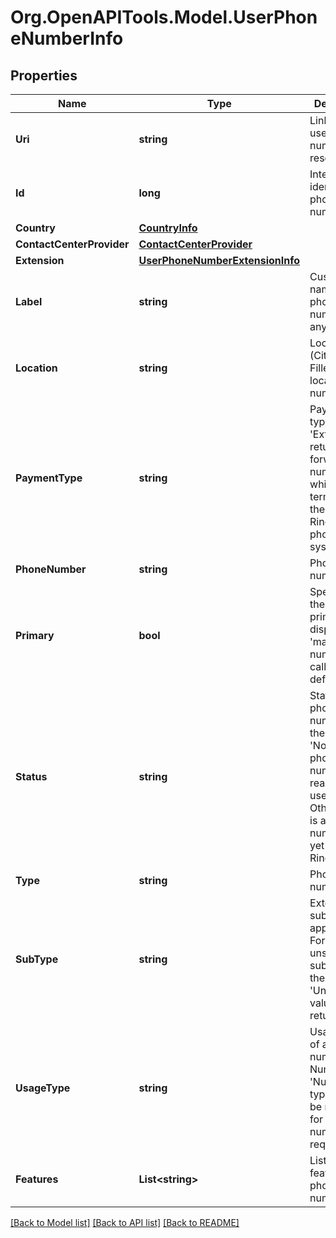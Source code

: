 
# Org.OpenAPITools.Model.UserPhoneNumberInfo

## Properties

Name | Type | Description | Notes
------------ | ------------- | ------------- | -------------
**Uri** | **string** | Link to the user&#39;s phone number resource | [optional] 
**Id** | **long** | Internal identifier of a phone number | [optional] 
**Country** | [**CountryInfo**](CountryInfo.md) |  | [optional] 
**ContactCenterProvider** | [**ContactCenterProvider**](ContactCenterProvider.md) |  | [optional] 
**Extension** | [**UserPhoneNumberExtensionInfo**](UserPhoneNumberExtensionInfo.md) |  | [optional] 
**Label** | **string** | Custom user name of a phone number, if any | [optional] 
**Location** | **string** | Location (City, State). Filled for local US numbers | [optional] 
**PaymentType** | **string** | Payment type. &#39;External&#39; is returned for forwarded numbers which are not terminated in the RingCentral phone system | [optional] 
**PhoneNumber** | **string** | Phone number | [optional] 
**Primary** | **bool** | Specifies if the number is primary, i.e. displayed as &#39;main number&#39; and called by default | [optional] 
**Status** | **string** | Status of a phone number. If the value is &#39;Normal&#39;, the phone number is ready to be used. Otherwise it is an external number not yet ported to RingCentral | [optional] 
**Type** | **string** | Phone number type | [optional] 
**SubType** | **string** | Extension sub-type, if applicable. For any unsupported sub-types the &#39;Unknown&#39; value will be returned | [optional] 
**UsageType** | **string** | Usage type of a phone number. Numbers of &#39;NumberPool&#39; type will not be returned for phone number list requests | [optional] 
**Features** | **List&lt;string&gt;** | List of features of a phone number | [optional] 

[[Back to Model list]](../README.md#documentation-for-models)
[[Back to API list]](../README.md#documentation-for-api-endpoints)
[[Back to README]](../README.md)

